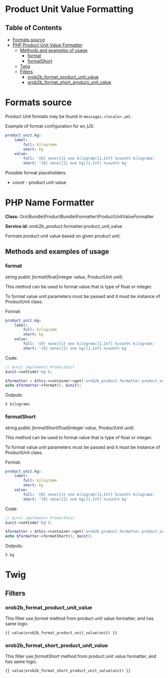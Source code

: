 Product Unit Value Formatting
=============================

Table of Contents
-----------------
 - [Formats source](#format-source)
 - [PHP Product Unit Value Formatter](#php-product-unit-value-formatter)
    - [Methods and examples of usage](#methods-and-examples-of-usage)
      - [format](#format)
      - [formatShort](#formatShort)
   - [Twig](#twig)
    - [Filters](#filters)
      - [orob2b_format_product_unit_value](#orob2b_format_product_unit_value)
      - [orob2b_format_short_product_unit_value](#orob2b_format_short_product_unit_value)

Formats source
==============
Product Unit formats may be found in ``messages.<locale>.yml``.

Example of format configuration for en_US:

```yaml
product_unit.kg:
    label:
        full: kilogramm
        short: kg
    value:
        full: '{0} none|{1} one kilogram|]1,Inf] %count% kilograms'
        short: '{0} none|{1} one kg|]1,Inf] %count% kg'
```

Possible format placeholders:

* *count* - product unit value

PHP Name Formatter
==================

**Class:** Oro\Bundle\ProductBundle\Formatter\ProductUnitValueFormatter

**Service id:** orob2b_product.formatter.product_unit_value

Formats product unit value based on given product unit.

Methods and examples of usage
-----------------------------

### format

string *public* *format*(float|integer *value*, ProductUnit *unit*)

This method can be used to format value that is type of float or integer.

To format value *unit* parameters must be passed and it must be instance of ProductUnit class.

Format:

```yaml
product_unit.kg:
    label:
        full: kilogramm
        short: kg
    value:
        full: '{0} none|{1} one kilogram|]1,Inf] %count% kilograms'
        short: '{0} none|{1} one kg|]1,Inf] %count% kg'
```

Code:

```php
// $unit implements ProductUnit
$unit->setCode('kg');

$formatter = $this->container->get('orob2b_product.formatter.product_unit_value');
echo $formatter->format(5, $unit);
```

Outputs:

```
5 kilograms
```


### formatShort

string *public* *formatShort*(float|integer *value*, ProductUnit *unit*)

This method can be used to format value that is type of float or integer.

To format value *unit* parameters must be passed and it must be instance of ProductUnit class.

Format:

```yaml
product_unit.kg:
    label:
        full: kilogramm
        short: kg
    value:
        full: '{0} none|{1} one kilogram|]1,Inf] %count% kilograms'
        short: '{0} none|{1} one kg|]1,Inf] %count% kg'
```

Code:

```php
// $unit implements ProductUnit
$unit->setCode('kg');

$formatter = $this->container->get('orob2b_product.formatter.product_unit_value');
echo $formatter->formatShort(5, $unit);
```

Outputs:

```
5 kg
```

Twig
====

Filters
-------

### orob2b_format_product_unit_value

This filter use *format* method from product unit value formatter, and has same logic.

```
{{ value|orob2b_format_product_unit_value(unit) }}
```


### orob2b_format_short_product_unit_value

This filter use *formatShort* method from product unit value formatter, and has same logic.

```
{{ value|orob2b_format_short_product_unit_value(unit) }}
```
